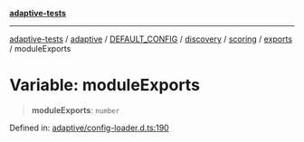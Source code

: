 [**adaptive-tests**](../../../../../../../../../../README.md)

***

[adaptive-tests](../../../../../../../../../../README.md) / [adaptive](../../../../../../../../../README.md) / [DEFAULT\_CONFIG](../../../../../../../README.md) / [discovery](../../../../../README.md) / [scoring](../../../README.md) / [exports](../README.md) / moduleExports

# Variable: moduleExports

> **moduleExports**: `number`

Defined in: [adaptive/config-loader.d.ts:190](https://github.com/anon57396/adaptive-tests/blob/main/types/adaptive/config-loader.d.ts#L190)
